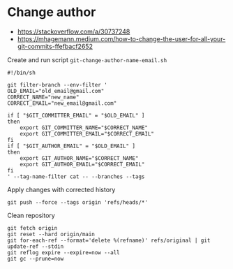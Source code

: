 # Change author

- https://stackoverflow.com/a/30737248
- https://mhagemann.medium.com/how-to-change-the-user-for-all-your-git-commits-ffefbacf2652

Create and run script `git-change-author-name-email.sh`

```shell
#!/bin/sh

git filter-branch --env-filter '
OLD_EMAIL="old_email@gmail.com"
CORRECT_NAME="new_name"
CORRECT_EMAIL="new_email@gmail.com"

if [ "$GIT_COMMITTER_EMAIL" = "$OLD_EMAIL" ]
then
    export GIT_COMMITTER_NAME="$CORRECT_NAME"
    export GIT_COMMITTER_EMAIL="$CORRECT_EMAIL"
fi
if [ "$GIT_AUTHOR_EMAIL" = "$OLD_EMAIL" ]
then
    export GIT_AUTHOR_NAME="$CORRECT_NAME"
    export GIT_AUTHOR_EMAIL="$CORRECT_EMAIL"
fi
' --tag-name-filter cat -- --branches --tags
```

Apply changes with corrected history

```shell
git push --force --tags origin 'refs/heads/*'
```

Clean repository

```shell
git fetch origin
git reset --hard origin/main
git for-each-ref --format='delete %(refname)' refs/original | git update-ref --stdin
git reflog expire --expire=now --all
git gc --prune=now
```
